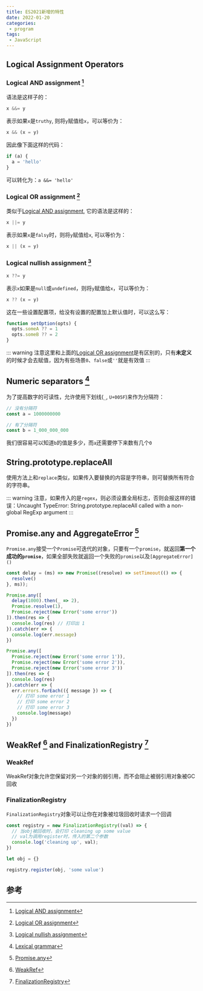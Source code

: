 ```yaml
---
title: ES2021新增的特性
date: 2022-01-20
categories:
 - program
tags:
 - JavaScript
---
```


## Logical Assignment Operators

### Logical AND assignment [^and]

语法是这样子的：

```javascript
x &&= y
```

表示如果`x`是`truthy`, 则将`y`赋值给`x`，可以等价为：

```javascript
x && (x = y)
```

因此像下面这样的代码：

```js
if (a) {
  a = 'hello'
}
```

可以转化为：`a &&= 'hello'`

### Logical OR assignment [^or]

类似于[Logical AND assignment](#logical-and-assignment), 它的语法是这样的：

```javascript
x ||= y
```

表示如果`x`是`falsy`时，则将`y`赋值给`x`, 可以等价为：

```javascript
x || (x = y)
```

### Logical nullish assignment [^nullish]

```javascript
x ??= y
```

表示`x`如果是`null`或`undefined`，则将`y`赋值给`x`，可以等价为：

```javascript
x ?? (x = y)
```

这在一些设置配置项，给没有设置的配置加上默认值时，可以这么写：

```javascript
function setOption(opts) {
  opts.someA ?? = 1
  opts.someB ?? = 2
}
```

::: warning
注意这里和上面的[Logical OR assignment](#logical-or-assignment)是有区别的，只有**未定义**的时候才会去赋值，因为有些场景`0`、`false`或`''`就是有效值
:::

## Numeric separators [^1]

为了提高数字的可读性，允许使用下划线(`_`, `U+005F`)来作为分隔符：

```javascript
// 没有分隔符
const a = 1000000000

// 有了分隔符
const b = 1_000_000_000

```

我们很容易可以知道`b`的值是多少，而`a`还需要停下来数有几个`0`

## String.prototype.replaceAll

使用方法上和`replace`类似，如果传入要替换的内容是字符串，则可替换所有符合的字符串。

::: warning
注意，如果传入的是`regex`，则必须设置全局标志，否则会报这样的错误：Uncaught TypeError: String.prototype.replaceAll called with a non-global RegExp argument
:::

## Promise.any and AggregateError [^any]

`Promise.any`接受一个`Promise`可迭代的对象，只要有一个`promise`，就返回**第一个成功的`promise`**，如果全部失败就返回一个失败的`promise`以及`[AggregateError]()`

```javascript
const delay = (ms) => new Promise((resolve) => setTimeout(() => {
  resolve()
}, ms));

Promise.any([
  delay(1000).then(_ => 2),
  Promise.resolve(1),
  Promise.reject(new Error('some error'))
]).then(res => {
  console.log(res) // 打印出 1
}).catch(err => {
  console.log(err.message)
})

Promise.any([
  Promise.reject(new Error('some error 1')),
  Promise.reject(new Error('some error 2')),
  Promise.reject(new Error('some error 3'))
]).then(res => {
  console.log(res)
}).catch(err => {
  err.errors.forEach(({ message }) => {
    // 打印 some error 1
    // 打印 some error 2
    // 打印 some error 3
    console.log(message)
  })
})
```

## WeakRef [^WeakRef] and FinalizationRegistry  [^FinalizationRegistry]

### WeakRef

WeakRef对象允许您保留对另一个对象的弱引用，而不会阻止被弱引用对象被GC回收

### FinalizationRegistry

`FinalizationRegistry`对象可以让你在对象被垃圾回收时请求一个回调

```javascript
const registry = new FinalizationRegistry((val) => {
  // 当obj被回收时，会打印 cleaning up some value
  // val为调用register时，传入的第二个参数
  console.log('cleaning up', val);
})

let obj = {}

registry.register(obj, 'some value')
```

## 参考

[^and]: [Logical AND assignment](https://developer.mozilla.org/zh-CN/docs/Web/JavaScript/Reference/Operators/Logical_AND_assignment)

[^or]: [Logical OR assignment](https://developer.mozilla.org/zh-CN/docs/Web/JavaScript/Reference/Operators/Logical_OR_assignment)

[^nullish]: [Logical nullish assignment](https://developer.mozilla.org/zh-CN/docs/Web/JavaScript/Reference/Operators/Logical_nullish_assignment)

[^1]: [Lexical grammar](https://developer.mozilla.org/en-US/docs/Web/JavaScript/Reference/Lexical_grammar)

[^any]: [Promise.any](https://developer.mozilla.org/zh-CN/docs/Web/JavaScript/Reference/Global_Objects/Promise/any)

[^WeakRef]: [WeakRef](https://developer.mozilla.org/zh-CN/docs/Web/JavaScript/Reference/Global_Objects/WeakRef)

[^FinalizationRegistry]: [FinalizationRegistry](https://developer.mozilla.org/zh-CN/docs/Web/JavaScript/Reference/Global_Objects/FinalizationRegistry)